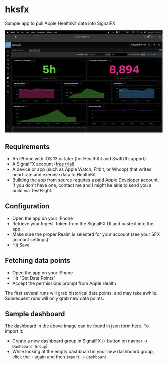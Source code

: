 # hksfx
Sample app to pull Apple HealthKit data into SignalFX

![Sample Dashboard](screenshot.png)

## Requirements
- An iPhone with iOS 13 or later (for HealthKit and SwiftUI support)
- A SignalFX account ([free trial](https://www.splunk.com/en_us/download/infrastructure-monitoring.html))
- A device or app (such as Apple Watch, Fitbit, or Whoop) that writes heart rate and exercise data to HealthKit
- Building the app from source requires a paid Apple Developer account. If you don't have one, contact me and I might be able to send you a build via TestFlight.

## Configuration
- Open the app on your iPhone
- Retrieve your Ingest Token from the SignalFX UI and paste it into the app.
- Make sure the proper Realm is selected for your account (see your SFX account settings)
- Hit Save

## Fetching data points
- Open the app on your iPhone
- Hit "Get Data Points"
- Accept the permissions prompt from Apple Health

The first several runs will grab historical data points, and may take awhile. Subsequent runs will only grab new data points.

## Sample dashboard
The dashboard in the above image can be found in json form [here](dashboard_HealthKit%20Data.json). To import it:
- Create a new dashboard group in SignalFX (`+` button on navbar -> `Dashboard Group`)
- While looking at the empty dashboard in your new dashboard group, click the `+` again and then `Import` -> `Dashboard`.
